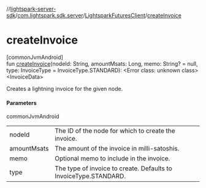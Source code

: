 //[lightspark-server-sdk](../../../index.md)/[com.lightspark.sdk.server](../index.md)/[LightsparkFuturesClient](index.md)/[createInvoice](create-invoice.md)

# createInvoice

[commonJvmAndroid]\
fun [createInvoice](create-invoice.md)(nodeId: String, amountMsats: Long, memo: String? = null, type: InvoiceType = InvoiceType.STANDARD): &lt;Error class: unknown class&gt;&lt;InvoiceData&gt;

Creates a lightning invoice for the given node.

#### Parameters

commonJvmAndroid

| | |
|---|---|
| nodeId | The ID of the node for which to create the invoice. |
| amountMsats | The amount of the invoice in milli-satoshis. |
| memo | Optional memo to include in the invoice. |
| type | The type of invoice to create. Defaults to InvoiceType.STANDARD. |
